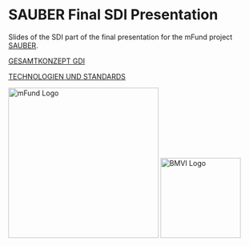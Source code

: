 # SAUBER Final SDI Presentation

Slides of the SDI part of the final presentation for the mFund project [SAUBER](https://sauber-projekt.de/).

[GESAMTKONZEPT GDI](https://meggsimum.github.io/sauber-final-sdi-presentation/01-Gesamtidee.html)

[TECHNOLOGIEN UND STANDARDS](https://meggsimum.github.io/sauber-final-sdi-presentation/02-Technologie.html)

<img src="https://sauber-projekt.de/wp-content/uploads/2018/12/mfund-logo-download-e1547545420815-300x77.jpg" alt="mFund Logo" width="300"/>
<img src="https://sauber-projekt.de/wp-content/uploads/2019/06/BMVI_Fz_2017_Office_Farbe_de_Bundestag-400x402.png" alt="BMVI Logo" height="160"/>
